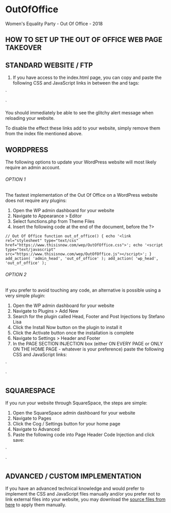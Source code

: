 # OutOfOffice
Women's Equality Party - Out Of Office - 2018

## HOW TO SET UP THE OUT OF OFFICE WEB PAGE TAKEOVER

## STANDARD WEBSITE / FTP

1. If you have access to the index.html page, you can copy and paste the following CSS and JavaScript links in between the <head> and </head> tags:

`<link rel="stylesheet" type="text/css" href="https://www.thisisnow.com/wep/OutOfOffice.css">
<script type="text/javascript" src="https://www.thisisnow.com/wep/OutOfOffice.js"></script>`

You should immediately be able to see the glitchy alert message when reloading your website.

To disable the effect these links add to your website, simply remove them from the index file mentioned above.


## WORDPRESS

The following options to update your WordPress website will most likely require an admin account.

###### OPTION 1

The fastest implementation of the Out Of Office on a WordPress website does not require any plugins:

1. Open the WP admin dashboard for your website
2. Navigate to Appearance > Editor
3. Select functions.php from Theme Files
4. Insert the following code at the end of the document, before the ?>

`// Out Of Office
function out_of_office() {
	echo '<link rel="stylesheet" type="text/css" href="https://www.thisisnow.com/wep/OutOfOffice.css">';
	echo '<script type="text/javascript" src="https://www.thisisnow.com/wep/OutOfOffice.js"></script>';
}
add_action( 'admin_head', 'out_of_office' );
add_action( 'wp_head', 'out_of_office' );`

###### OPTION 2

If you prefer to avoid touching any code, an alternative is possible using a very simple plugin:

1. Open the WP admin dashboard for your website
2. Navigate to Plugins > Add New
3. Search for the plugin called Head, Footer and Post Injections by Stefano Lisa
4. Click the Install Now button on the plugin to install it
5. Click the Activate button once the installation is complete
6. Navigate to Settings > Header and Footer
7. In the <HEAD> PAGE SECTION INJECTION box (either ON EVERY PAGE or ONLY ON THE HOME PAGE - whatever is your preference) paste the following CSS and JavaScript links:

`<link rel="stylesheet" type="text/css" href="https://www.thisisnow.com/wep/OutOfOffice.css">
<script type="text/javascript" src="https://www.thisisnow.com/wep/OutOfOffice.js"></script>`


## SQUARESPACE

If you run your website through SquareSpace, the steps are simple:

1. Open the SquareSpace admin dashboard for your website
2. Navigate to Pages
3. Click the Cog / Settings button for your home page
4. Navigate to Advanced
5. Paste the following code into Page Header Code Injection and click save:

`<link rel="stylesheet" type="text/css" href="https://www.thisisnow.com/wep/OutOfOffice.css">
<script type="text/javascript" src="https://www.thisisnow.com/wep/OutOfOffice.js"></script>`


## ADVANCED / CUSTOM IMPLEMENTATION

If you have an advanced technical knowledge and would prefer to implement the CSS and JavaScript files manually and/or you prefer not to link external files into your website, you may download the [source files from here](https://www.thisisnow.com/wep/OutOfOffice.zip) to apply them manually.



